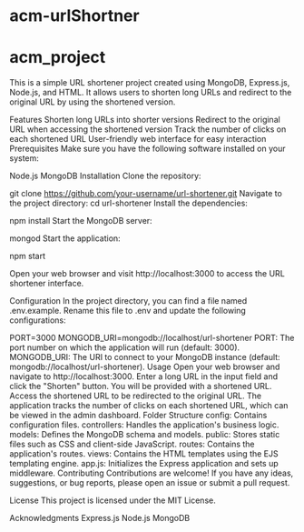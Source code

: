 # acm-urlShortner

# acm_project
This is a simple URL shortener project created using MongoDB, Express.js, Node.js, and HTML. It allows users to shorten long URLs and redirect to the original URL by using the shortened version.

Features
Shorten long URLs into shorter versions
Redirect to the original URL when accessing the shortened version
Track the number of clicks on each shortened URL
User-friendly web interface for easy interaction
Prerequisites
Make sure you have the following software installed on your system:

Node.js
MongoDB
Installation
Clone the repository:


git clone https://github.com/your-username/url-shortener.git
Navigate to the project directory:
cd url-shortener
Install the dependencies:


npm install
Start the MongoDB server:


mongod
Start the application:


npm start

Open your web browser and visit http://localhost:3000 to access the URL shortener interface.

Configuration
In the project directory, you can find a file named .env.example. Rename this file to .env and update the following configurations:

PORT=3000
MONGODB_URI=mongodb://localhost/url-shortener
PORT: The port number on which the application will run (default: 3000).
MONGODB_URI: The URI to connect to your MongoDB instance (default: mongodb://localhost/url-shortener).
Usage
Open your web browser and navigate to http://localhost:3000.
Enter a long URL in the input field and click the "Shorten" button.
You will be provided with a shortened URL.
Access the shortened URL to be redirected to the original URL.
The application tracks the number of clicks on each shortened URL, which can be viewed in the admin dashboard.
Folder Structure
config: Contains configuration files.
controllers: Handles the application's business logic.
models: Defines the MongoDB schema and models.
public: Stores static files such as CSS and client-side JavaScript.
routes: Contains the application's routes.
views: Contains the HTML templates using the EJS templating engine.
app.js: Initializes the Express application and sets up middleware.
Contributing
Contributions are welcome! If you have any ideas, suggestions, or bug reports, please open an issue or submit a pull request.

License
This project is licensed under the MIT License.

Acknowledgments
Express.js
Node.js
MongoDB
